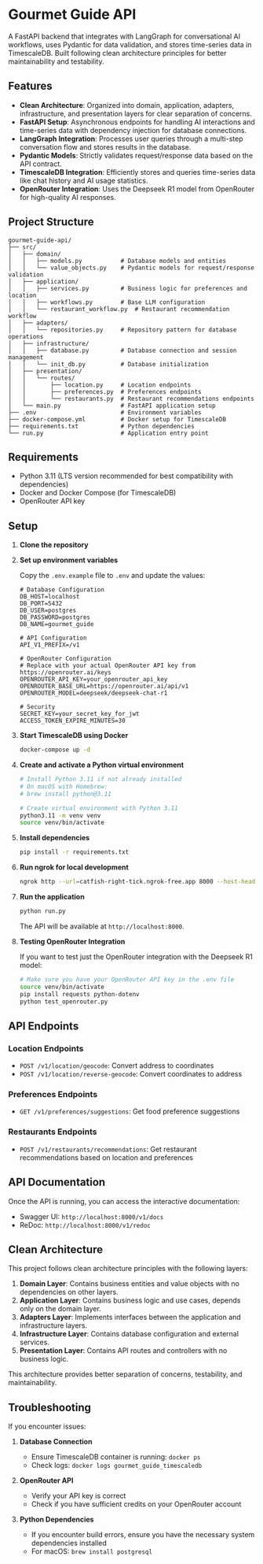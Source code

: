 # Gourmet Guide API

A FastAPI backend that integrates with LangGraph for conversational AI workflows, uses Pydantic for data validation, and stores time-series data in TimescaleDB. Built following clean architecture principles for better maintainability and testability.

## Features

- **Clean Architecture**: Organized into domain, application, adapters, infrastructure, and presentation layers for clear separation of concerns.
- **FastAPI Setup**: Asynchronous endpoints for handling AI interactions and time-series data with dependency injection for database connections.
- **LangGraph Integration**: Processes user queries through a multi-step conversation flow and stores results in the database.
- **Pydantic Models**: Strictly validates request/response data based on the API contract.
- **TimescaleDB Integration**: Efficiently stores and queries time-series data like chat history and AI usage statistics.
- **OpenRouter Integration**: Uses the Deepseek R1 model from OpenRouter for high-quality AI responses.

## Project Structure

```
gourmet-guide-api/
├── src/
│   ├── domain/
│   │   ├── models.py           # Database models and entities
│   │   └── value_objects.py    # Pydantic models for request/response validation
│   ├── application/
│   │   ├── services.py         # Business logic for preferences and location
│   │   ├── workflows.py        # Base LLM configuration
│   │   └── restaurant_workflow.py  # Restaurant recommendation workflow
│   ├── adapters/
│   │   └── repositories.py     # Repository pattern for database operations
│   ├── infrastructure/
│   │   ├── database.py         # Database connection and session management
│   │   └── init_db.py          # Database initialization
│   ├── presentation/
│   │   └── routes/
│   │       ├── location.py     # Location endpoints
│   │       ├── preferences.py  # Preferences endpoints
│   │       └── restaurants.py  # Restaurant recommendations endpoints
│   └── main.py                 # FastAPI application setup
├── .env                        # Environment variables
├── docker-compose.yml          # Docker setup for TimescaleDB
├── requirements.txt            # Python dependencies
└── run.py                      # Application entry point
```

## Requirements

- Python 3.11 (LTS version recommended for best compatibility with dependencies)
- Docker and Docker Compose (for TimescaleDB)
- OpenRouter API key

## Setup

1. **Clone the repository**

2. **Set up environment variables**

   Copy the `.env.example` file to `.env` and update the values:

   ```
   # Database Configuration
   DB_HOST=localhost
   DB_PORT=5432
   DB_USER=postgres
   DB_PASSWORD=postgres
   DB_NAME=gourmet_guide

   # API Configuration
   API_V1_PREFIX=/v1

   # OpenRouter Configuration
   # Replace with your actual OpenRouter API key from https://openrouter.ai/keys
   OPENROUTER_API_KEY=your_openrouter_api_key
   OPENROUTER_BASE_URL=https://openrouter.ai/api/v1
   OPENROUTER_MODEL=deepseek/deepseek-chat-r1

   # Security
   SECRET_KEY=your_secret_key_for_jwt
   ACCESS_TOKEN_EXPIRE_MINUTES=30
   ```

3. **Start TimescaleDB using Docker**

   ```bash
   docker-compose up -d
   ```

4. **Create and activate a Python virtual environment**

   ```bash
   # Install Python 3.11 if not already installed
   # On macOS with Homebrew:
   # brew install python@3.11
   
   # Create virtual environment with Python 3.11
   python3.11 -m venv venv
   source venv/bin/activate
   ```

5. **Install dependencies**

   ```bash
   pip install -r requirements.txt
   ```

6. **Run ngrok for local development**

   ```bash
   ngrok http --url=catfish-right-tick.ngrok-free.app 8000 --host-header=rewrite
   ```

7. **Run the application**

   ```bash
   python run.py
   ```

   The API will be available at `http://localhost:8000`.

8. **Testing OpenRouter Integration**

   If you want to test just the OpenRouter integration with the Deepseek R1 model:

   ```bash
   # Make sure you have your OpenRouter API key in the .env file
   source venv/bin/activate
   pip install requests python-dotenv
   python test_openrouter.py
   ```

## API Endpoints

### Location Endpoints

- `POST /v1/location/geocode`: Convert address to coordinates
- `POST /v1/location/reverse-geocode`: Convert coordinates to address

### Preferences Endpoints

- `GET /v1/preferences/suggestions`: Get food preference suggestions

### Restaurants Endpoints

- `POST /v1/restaurants/recommendations`: Get restaurant recommendations based on location and preferences

## API Documentation

Once the API is running, you can access the interactive documentation:

- Swagger UI: `http://localhost:8000/v1/docs`
- ReDoc: `http://localhost:8000/v1/redoc`

## Clean Architecture

This project follows clean architecture principles with the following layers:

1. **Domain Layer**: Contains business entities and value objects with no dependencies on other layers.
2. **Application Layer**: Contains business logic and use cases, depends only on the domain layer.
3. **Adapters Layer**: Implements interfaces between the application and infrastructure layers.
4. **Infrastructure Layer**: Contains database configuration and external services.
5. **Presentation Layer**: Contains API routes and controllers with no business logic.

This architecture provides better separation of concerns, testability, and maintainability.

## Troubleshooting

If you encounter issues:

1. **Database Connection**
   - Ensure TimescaleDB container is running: `docker ps`
   - Check logs: `docker logs gourmet_guide_timescaledb`

2. **OpenRouter API**
   - Verify your API key is correct
   - Check if you have sufficient credits on your OpenRouter account

3. **Python Dependencies**
   - If you encounter build errors, ensure you have the necessary system dependencies installed
   - For macOS: `brew install postgresql`
